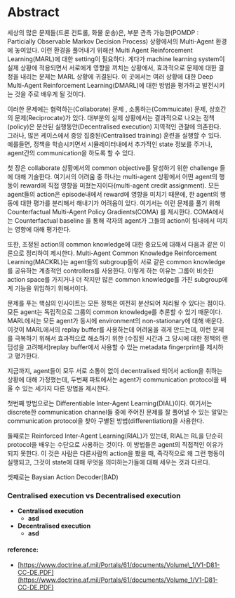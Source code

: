 # Abstract

 세상의 많은 문제들\(드론 컨트롤, 화물 운송\)은,  부분 관측 가능한\(POMDP : Particially Observable Markov Decision Process\) 상황에서의 Multi-Agent 환경에 놓여있다. 이런 환경을 풀어내기 위해선 Multi Agent Reinforcement Learning\(MARL\)에 대한 setting이 필요하다. 게다가 machine learning system이 실제 상황에 적용되면서 서로에게 영향을 끼치는 상황에서, 효과적으로 문제에 대한 결정을 내리는 문제는 MARL 상황에 귀결된다. 이 곳에서는 여러 상황에 대한 Deep Multi-Agent Reinforcement Learning\(DMARL\)에 대한 방법을 평가하고 발전시키는 것을 주로 배우게 될 것이다.

 이러한 문제에는 협력하는\(Collaborate\) 문제 , 소통하는\(Commuicate\) 문제, 상호간의 문제\(Reciprocate\)가 있다. 대부분의 실제 상황에서는 결과적으로 나오는 정책\(policy\)은 분산된 실행동안\(Decentralised execution\)  지역적인 관찰에 의존한다. 그러나, 많은 케이스에서 중앙 집중된\(Centralised training\) 훈련을 실행할 수 있다. 예를들면, 정책을 학습시키면서 시뮬레이터내에서 추가적인 state 정보를 주거나, agent간의 communication을 하도록 할 수 있다.

 첫 장은 collaborate 상황에서의 common objective를 달성하기 위한 challenge 들에 대해 기술한다. 여기서의 어려움 중 하나는 multi-agent 상황에서 어떤 agent의 행동이 reward에 직접 영향을 미쳤는지이다\(multi-agent credit assignment\). 모든 agent들의 action은 episode내에서 reward에 영향을 미치기 때문에, 한 agent의 행동에 대한 평가를 분리해서 해내기가 어려움이 있다. 여기서는 이런 문제를 풀기 위해Counterfactual Multi-Agent Policy Gradients\(COMA\) 를 제시한다. COMA에서는 Counterfactual baseline 을 통해 각자의 agent가 그들의 action이 팀내에서 미치는 영향에 대해 평가한다. 

 또한, 조정된 action의 common knowledge에 대한 중요도에 대해서 다음과 같은 이론으로 정리하여 제시한다. Multi-Agent Common Knowledge Reinforcement Learning\(MACKRL\)는 agent들의 subgroup들이 서로 같은 common knowledge를 공유하는 계층적인 controllers를 사용한다. 이렇게 하는 이유는 그룹이 비슷한 action space를 가지거나 더 작지만 많은 common knowledge를 가진 subgroup에게  기능을 위임하기 위해서이다.

 문제를 푸는 핵심의 인사이트는 모든 정책은 여전히 분산되어 처리될 수 있다는 점이다. 모든 agent는 독립적으로 그룹의 common knowledge를 추론할 수 있기 때문이다. MARL에서는 모든 agent가 동시에 environment의 non-stationary에 대해 배운다. 이것이 MARL에서의 replay buffer를 사용하는데 어려움을 겪게 만드는데, 이런 문제를 극복하기 위해서 효과적으로 해소하기 위한 \(수집된 시간과 그 당시에 대한 정책의 랜덤성을 고려해서\)replay buffer에서 사용할 수 있는 metadata fingerprint를 제시하고 평가한다.

지금까지, agent들이 모두 서로 소통이 없이 decentralised 되어서 action을 취하는 상황에 대해 가정했는데, 두번째 파트에서는 agent가  communication protocol을 배울 수 있는 세가지 다른 방법을 제시한다.

첫번째 방법으로는 Differentiable Inter-Agent Learning\(DIAL\)이다. 여기서는 discrete한 communication channel들 중에 주어진 문제를 잘 풀어낼 수 있는 알맞는 communication protocol을 찾아 구별된 방법\(differentiation\)을 사용한다.

둘째로는 Reinforced Inter-Agent Learning\(RIAL\)가 있는데, RIAL는 RL을 단순히 protocol을 배우는 수단으로 사용하는 것이다. 이 방법들은 agent의 직접적인 이유가 되지 못한다. 이 것은 사람은 다른사람의 action을 봤을 때, 즉각적으로 왜 그런 행동이 실행되고, 그것이 state에 대해 무엇을 의미하는가들에 대해 세우는 것과 다르다.

셋째로는 Baysian Action Decoder\(BAD\)













### Centralised execution vs Decentralised execution

* **Centralised execution**
  * **asd**
* **Decentralised execution**
  * **asd**

#### 

#### reference:

* [https://www.doctrine.af.mil/Portals/61/documents/Volume\_1/V1-D81-CC-DE.PDF](https://www.doctrine.af.mil/Portals/61/documents/Volume_1/V1-D81-CC-DE.PDF)



